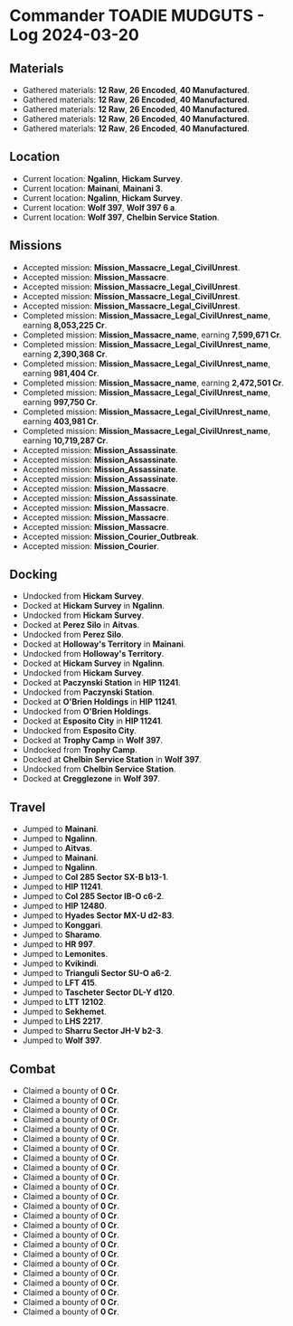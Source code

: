 # Commander TOADIE MUDGUTS - Log 2024-03-20

## Materials
- Gathered materials: **12 Raw**, **26 Encoded**, **40 Manufactured**.
- Gathered materials: **12 Raw**, **26 Encoded**, **40 Manufactured**.
- Gathered materials: **12 Raw**, **26 Encoded**, **40 Manufactured**.
- Gathered materials: **12 Raw**, **26 Encoded**, **40 Manufactured**.
- Gathered materials: **12 Raw**, **26 Encoded**, **40 Manufactured**.

## Location
- Current location: **Ngalinn**, **Hickam Survey**.
- Current location: **Mainani**, **Mainani 3**.
- Current location: **Ngalinn**, **Hickam Survey**.
- Current location: **Wolf 397**, **Wolf 397 6 a**.
- Current location: **Wolf 397**, **Chelbin Service Station**.

## Missions
- Accepted mission: **Mission_Massacre_Legal_CivilUnrest**.
- Accepted mission: **Mission_Massacre**.
- Accepted mission: **Mission_Massacre_Legal_CivilUnrest**.
- Accepted mission: **Mission_Massacre_Legal_CivilUnrest**.
- Accepted mission: **Mission_Massacre_Legal_CivilUnrest**.
- Completed mission: **Mission_Massacre_Legal_CivilUnrest_name**, earning **8,053,225 Cr**.
- Completed mission: **Mission_Massacre_name**, earning **7,599,671 Cr**.
- Completed mission: **Mission_Massacre_Legal_CivilUnrest_name**, earning **2,390,368 Cr**.
- Completed mission: **Mission_Massacre_Legal_CivilUnrest_name**, earning **981,404 Cr**.
- Completed mission: **Mission_Massacre_name**, earning **2,472,501 Cr**.
- Completed mission: **Mission_Massacre_Legal_CivilUnrest_name**, earning **997,750 Cr**.
- Completed mission: **Mission_Massacre_Legal_CivilUnrest_name**, earning **403,981 Cr**.
- Completed mission: **Mission_Massacre_Legal_CivilUnrest_name**, earning **10,719,287 Cr**.
- Accepted mission: **Mission_Assassinate**.
- Accepted mission: **Mission_Assassinate**.
- Accepted mission: **Mission_Assassinate**.
- Accepted mission: **Mission_Assassinate**.
- Accepted mission: **Mission_Massacre**.
- Accepted mission: **Mission_Assassinate**.
- Accepted mission: **Mission_Massacre**.
- Accepted mission: **Mission_Massacre**.
- Accepted mission: **Mission_Massacre**.
- Accepted mission: **Mission_Courier_Outbreak**.
- Accepted mission: **Mission_Courier**.

## Docking
- Undocked from **Hickam Survey**.
- Docked at **Hickam Survey** in **Ngalinn**.
- Undocked from **Hickam Survey**.
- Docked at **Perez Silo** in **Aitvas**.
- Undocked from **Perez Silo**.
- Docked at **Holloway's Territory** in **Mainani**.
- Undocked from **Holloway's Territory**.
- Docked at **Hickam Survey** in **Ngalinn**.
- Undocked from **Hickam Survey**.
- Docked at **Paczynski Station** in **HIP 11241**.
- Undocked from **Paczynski Station**.
- Docked at **O'Brien Holdings** in **HIP 11241**.
- Undocked from **O'Brien Holdings**.
- Docked at **Esposito City** in **HIP 11241**.
- Undocked from **Esposito City**.
- Docked at **Trophy Camp** in **Wolf 397**.
- Undocked from **Trophy Camp**.
- Docked at **Chelbin Service Station** in **Wolf 397**.
- Undocked from **Chelbin Service Station**.
- Docked at **Cregglezone** in **Wolf 397**.

## Travel
- Jumped to **Mainani**.
- Jumped to **Ngalinn**.
- Jumped to **Aitvas**.
- Jumped to **Mainani**.
- Jumped to **Ngalinn**.
- Jumped to **Col 285 Sector SX-B b13-1**.
- Jumped to **HIP 11241**.
- Jumped to **Col 285 Sector IB-O c6-2**.
- Jumped to **HIP 12480**.
- Jumped to **Hyades Sector MX-U d2-83**.
- Jumped to **Konggari**.
- Jumped to **Sharamo**.
- Jumped to **HR 997**.
- Jumped to **Lemonites**.
- Jumped to **Kvikindi**.
- Jumped to **Trianguli Sector SU-O a6-2**.
- Jumped to **LFT 415**.
- Jumped to **Tascheter Sector DL-Y d120**.
- Jumped to **LTT 12102**.
- Jumped to **Sekhemet**.
- Jumped to **LHS 2217**.
- Jumped to **Sharru Sector JH-V b2-3**.
- Jumped to **Wolf 397**.

## Combat
- Claimed a bounty of **0 Cr**.
- Claimed a bounty of **0 Cr**.
- Claimed a bounty of **0 Cr**.
- Claimed a bounty of **0 Cr**.
- Claimed a bounty of **0 Cr**.
- Claimed a bounty of **0 Cr**.
- Claimed a bounty of **0 Cr**.
- Claimed a bounty of **0 Cr**.
- Claimed a bounty of **0 Cr**.
- Claimed a bounty of **0 Cr**.
- Claimed a bounty of **0 Cr**.
- Claimed a bounty of **0 Cr**.
- Claimed a bounty of **0 Cr**.
- Claimed a bounty of **0 Cr**.
- Claimed a bounty of **0 Cr**.
- Claimed a bounty of **0 Cr**.
- Claimed a bounty of **0 Cr**.
- Claimed a bounty of **0 Cr**.
- Claimed a bounty of **0 Cr**.
- Claimed a bounty of **0 Cr**.
- Claimed a bounty of **0 Cr**.
- Claimed a bounty of **0 Cr**.
- Claimed a bounty of **0 Cr**.
- Claimed a bounty of **0 Cr**.

